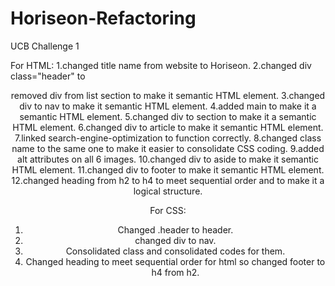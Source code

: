 # Horiseon-Refactoring
UCB Challenge 1

For HTML:
1.changed title name from website to Horiseon.
2.changed div class="header" to <header> removed div from list section to make it semantic HTML element.
3.changed div to nav to make it semantic HTML element.
4.added main to make it a semantic HTML element.
5.changed div to section to make it a semantic HTML element.
6.changed div to article to make it semantic HTML element.
7.linked search-engine-optimization to function correctly.
8.changed class name to the same one to make it easier to consolidate CSS coding. 
9.added alt attributes on all 6 images.
10.changed div to aside to make it semantic HTML element.
11.changed div to footer to make it semantic HTML element.
12.changed heading from h2 to h4 to meet sequential order and to make it a logical structure.  
  
For CSS:
1. Changed .header to header.
2. changed div to nav. 
3. Consolidated class and consolidated codes for them.
4. Changed heading to meet sequential order for html so changed footer to h4 from h2.
